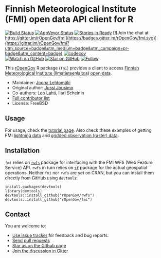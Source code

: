 # Finnish Meteorological Institute (FMI) open data API client for R

[![Build Status](https://api.travis-ci.org/rOpenGov/fmi.png)](https://travis-ci.org/rOpenGov/fmi)
[![AppVeyor Status](https://ci.appveyor.com/api/projects/status/github/rOpenGov/fmi?branch=master&svg=true)](https://ci.appveyor.com/project/rOpenGov/fmi)
[![Stories in Ready](https://badge.waffle.io/ropengov/fmi.png?label=Ready)](http://waffle.io/ropengov/fmi)
[![Join the chat at https://gitter.im/rOpenGov/fmi](https://badges.gitter.im/rOpenGov/fmi.svg)](https://gitter.im/rOpenGov/fmi?utm_source=badge&utm_medium=badge&utm_campaign=pr-badge&utm_content=badge)
[![codecov](https://codecov.io/gh/rOpenGov/fmi/branch/master/graph/badge.svg)](https://codecov.io/gh/rOpenGov/fmi)  
[![Watch on GitHub][github-watch-badge]][github-watch]
[![Star on GitHub][github-star-badge]][github-star]
[![Follow](https://img.shields.io/twitter/follow/ropengov.svg?style=social)](https://twitter.com/intent/follow?screen_name=ropengov)  

<!--
DOI has to be set separately for each package (if needed) - ask antagomir for more info
[![DOI](https://zenodo.org/badge/4203/rOpenGov/fmi.png)](https://github.com/rOpenGov/fmi)
-->

This [rOpenGov](http://ropengov.github.io) R package (`fmi`) provides a client to access [Finnish Meteorological Institute (Ilmatieteenlaitos)](http://www.fmi.fi/en/) [open data](http://en.ilmatieteenlaitos.fi/open-data).

+ Maintainer: [Joona Lehtomäki](http://www.github.com/jlehtoma/)
+ Original author: [Jussi Jousimo](http://www.github.com/statguy/)
+ Co-authors: [Leo Lahti](http://www.github.com/antagomir/), Ilari Scheinin
+ [Full contributor list](https://github.com/rOpenGov/fmi/graphs/contributors)
+ License: FreeBSD

## Usage

For usage, check the [tutorial page](https://github.com/rOpenGov/fmi/blob/master/vignettes/fmi_tutorial.md). Also check these examples of getting FMI [lightning data](http://rpubs.com/jlehtoma/210761) and [gridded observation (raster) data](http://rpubs.com/jlehtoma/221026). 

## Installation

`fmi` relies on [`rwfs`](https://github.com/rOpenGov/rwfs) package for 
interfacing with the FMI WFS (Web Feature Service) API. `rwfs` in turn relies
on [`sf`](https://CRAN.R-project.org/package=sf) package for the actual 
geospatial operations. Neither `fmi` nor `rwfs` are yet on CRAN, but you can
install them directly from GitHub using `devtools`:

```{r, eval=FALSE}
install.packages(devtools)
library(devtools)
devtools::install_github("rOpenGov/rwfs")
devtools::install_github("rOpenGov/fmi")
```


## Contact

  You are welcome to:

  * [Use issue tracker](https://github.com/ropengov/fmi/issues) for feedback and bug reports.
  * [Send pull requests](https://github.com/rOpenGov/fmi/pulls)
  * [Star us on the Github page](https://github.com/ropengov/fmi)
  * [Join the discussion in Gitter](https://gitter.im/rOpenGov/fmi)  



[github-watch-badge]: https://img.shields.io/github/watchers/ropengov/fmi.svg?style=social
[github-watch]: https://github.com/ropengov/fmi/watchers
[github-star-badge]: https://img.shields.io/github/stars/ropengov/fmi.svg?style=social
[github-star]: https://github.com/ropengov/fmi/stargazers
[twitter]: https://twitter.com/intent/tweet?text=Check%20out%20fmi!%20%E2%9C%A8%20Recognize%20all%20contributors,%20not%20just%20the%20ones%20who%20commit%20code%20%E2%9C%A8%20https://github.com/ropengov/fmi%20%F0%9F%A4%97
[twitter-badge]: https://img.shields.io/twitter/url/https/github.com/ropengov/fmi.svg?style=social

